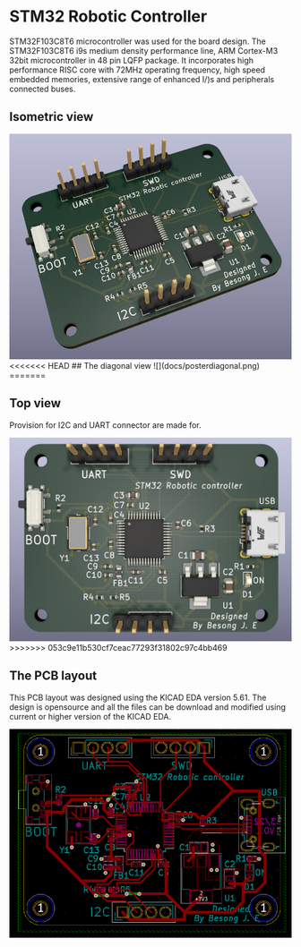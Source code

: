 # STM32 Robotic Controller
STM32F103C8T6 microcontroller was used for the board design. The STM32F103C8T6 i9s medium density performance line, ARM Cortex-M3 32bit microcontroller in 48 pin LQFP package. It incorporates high performance RISC core with 72MHz operating frequency, high speed embedded memories, extensive range of enhanced I/)s and peripherals connected buses.
## Isometric view
<img src='docs/posterdiagonal.PNG' width='800'>
<<<<<<< HEAD
 ## The diagonal view
 ![](docs/posterdiagonal.png)
=======

 ## Top view
 Provision for I2C and UART connector are made for.

 <img src='docs/posterimage.PNG' width='800'>
>>>>>>> 053c9e11b530cf7ceac77293f31802c97c4bb469

## The PCB layout
This PCB layout was designed using the KICAD EDA version 5.61. The design is opensource and all the files can be download and modified using current or higher version of the KICAD EDA.

<img src='docs/pcb layout.PNG' width='800'>
